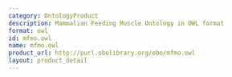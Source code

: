 ```yaml
---
category: OntologyProduct
description: Mammalian Feeding Muscle Ontology in OWL format
format: owl
id: mfmo.owl
name: mfmo.owl
product_url: http://purl.obolibrary.org/obo/mfmo.owl
layout: product_detail
---
```

